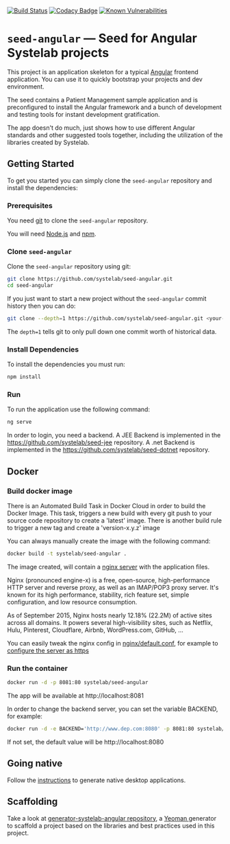 [![Build Status](https://travis-ci.org/systelab/seed-angular.svg?branch=master)](https://travis-ci.org/systelab/seed-angular)
[![Codacy Badge](https://api.codacy.com/project/badge/Grade/88aef97b995c4bd0ae6e7e615b663ec5)](https://www.codacy.com/app/alfonsserra/seed-angular?utm_source=github.com&amp;utm_medium=referral&amp;utm_content=systelab/seed-angular&amp;utm_campaign=Badge_Grade)
[![Known Vulnerabilities](https://snyk.io/test/github/systelab/seed-angular/badge.svg?targetFile=package.json)](https://snyk.io/test/github/systelab/seed-angular?targetFile=package.json)

# `seed-angular` — Seed for Angular Systelab projects

This project is an application skeleton for a typical [Angular][Angular] frontend application. You can use it
to quickly bootstrap your projects and dev environment.

The seed contains a Patient Management sample application and is preconfigured to install the Angular
framework and a bunch of development and testing tools for instant development gratification.

The app doesn't do much, just shows how to use different Angular standards and other suggested tools together, including the utilization of the libraries created by Systelab.

## Getting Started

To get you started you can simply clone the `seed-angular` repository and install the dependencies:

### Prerequisites

You need [git][git] to clone the `seed-angular` repository.

You will need [Node.js][node] and [npm][npm].

### Clone `seed-angular`

Clone the `seed-angular` repository using git:

```bash
git clone https://github.com/systelab/seed-angular.git
cd seed-angular
```

If you just want to start a new project without the `seed-angular` commit history then you can do:

```bash
git clone --depth=1 https://github.com/systelab/seed-angular.git <your-project-name>
```

The `depth=1` tells git to only pull down one commit worth of historical data.

### Install Dependencies

To install the dependencies you must run:

```bash
npm install
```
### Run

To run the application use the following command:

```bash
ng serve
```

In order to login, you need a backend. A JEE Backend is implemented in the https://github.com/systelab/seed-jee repository. A .net Backend is implemented in the https://github.com/systelab/seed-dotnet repository.

## Docker

### Build docker image

There is an Automated Build Task in Docker Cloud in order to build the Docker Image. 
This task, triggers a new build with every git push to your source code repository to create a 'latest' image.
There is another build rule to trigger a new tag and create a 'version-x.y.z' image

You can always manually create the image with the following command:

```bash
docker build -t systelab/seed-angular . 
```

The image created, will contain a [nginx server][nginx] with the application files.

Nginx (pronounced engine-x) is a free, open-source, high-performance HTTP server and reverse proxy, as well as an IMAP/POP3 proxy server. It's known for its high performance, stability, rich feature set, simple configuration, and low resource consumption.

As of September 2015, Nginx hosts nearly 12.18% (22.2M) of active sites across all domains. It powers several high-visibility sites, such as Netflix, Hulu, Pinterest, Cloudflare, Airbnb, WordPress.com, GitHub, ...

You can easily tweak the nginx config in [nginx/default.conf](nginx/default.conf), for example to [configure the server as https](http://nginx.org/en/docs/http/configuring_https_servers.html)

### Run the container

```bash
docker run -d -p 8081:80 systelab/seed-angular
```

The app will be available at http://localhost:8081

In order to change the backend server, you can set the variable BACKEND, for example:

```bash
docker run -d -e BACKEND='http://www.dep.com:8080' -p 8081:80 systelab/seed-angular
```

If not set, the default value will be http://localhost:8080

## Going native

Follow the [instructions](ELECTRON.md) to generate native desktop applications.

## Scaffolding

Take a look at [generator-systelab-angular repository](https://github.com/systelab/generator-systelab-angular), a [Yeoman ][yo] generator to scaffold a project based on the libraries and best practices used in this project.


[git]: https://git-scm.com/
[npm]: https://www.npmjs.com/
[node]: https://nodejs.org
[Angular]: https://angular.io/
[nginx]: https://nginx.org/
[yo]: http://yeoman.io/
